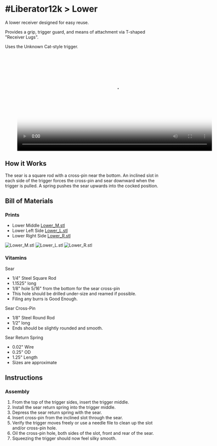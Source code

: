 # #Liberator12k > Lower

A lower receiver designed for easy reuse.

Provides a grip, trigger guard, and means of attachment via T-shaped
"Receiver Lugs".

Uses the Unknown Cat-style trigger.

<!-- blank line -->
<figure class="video_container">
  <video width="640" loop="true" preload="auto" controls="false" allowfullscreen="true" poster="Lower.png">
    <source src="Lower.mp4" type="video/mp4">
  </video>
</figure>
<!-- blank line -->

## How it Works
The sear is a square rod with a cross-pin near the bottom.
An inclined slot in each side of the trigger forces the cross-pin and sear
downward when the trigger is pulled.
A spring pushes the sear upwards into the cocked position.

## Bill of Materials
### Prints
 * Lower Middle [Lower_M.stl](Lower_M.stl)
 * Lower Left Side [Lower_L.stl](Lower_M.stl)
 * Lower Right Side [Lower_R.stl](Lower_M.stl)

![Lower_M.stl](Lower_M.stl.png)
![Lower_L.stl](Lower_L.stl.png)
![Lower_R.stl](Lower_R.stl.png)

### Vitamins

Sear

  * 1/4" Steel Square Rod
  * 1.1525" long
  * 1/8" hole 5/16" from the bottom for the sear cross-pin
   * This hole should be drilled under-size and reamed if possible.
   * Filing any burrs is Good Enough.

Sear Cross-Pin

  * 1/8" Steel Round Rod
  * 1/2" long
  * Ends should be slightly rounded and smooth.

Sear Return Spring

  * 0.02" Wire
  * 0.25" OD
  * 1.25" Length
  * Sizes are approximate

## Instructions

### Assembly
1. From the top of the trigger sides, insert the trigger middle.
2. Install the sear return spring into the trigger middle.
3. Depress the sear return spring with the sear.
4. Insert cross-pin from the inclined slot through the sear.
5. Verify the trigger moves freely or use a needle file to clean up the slot
and/or cross-pin hole.
6. Oil the cross-pin hole, both sides of the slot, front and rear of the sear.
7. Squeezing the trigger should now feel silky smooth.
